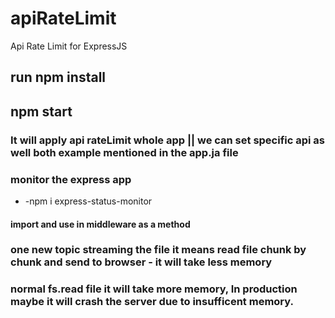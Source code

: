# apiRateLimit

Api Rate Limit for ExpressJS

## run npm install

## npm start

### It will apply api rateLimit whole app || we can set specific api as well both example mentioned in the app.ja file

### monitor the express app

- -npm i express-status-monitor

#### import and use in middleware as a method

### one new topic streaming the file it means read file chunk by chunk and send to browser - it will take less memory

### normal fs.read file it will take more memory, In production maybe it will crash the server due to insufficent memory.
